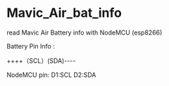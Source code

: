 # Mavic_Air_bat_info
read Mavic Air Battery info with NodeMCU (esp8266)

Battery Pin Info :
 
  ++++（SCL）(SDA)----  
  
NodeMCU pin:
  D1:SCL  D2:SDA  
